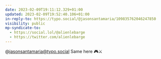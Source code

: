 ```yaml
---
date: 2023-02-09T19:11:12.329+01:00
updated: 2023-02-09T19:52:40.106+01:00
in-reply-to: https://typo.social/@jasonsantamaria/109835762046247850
visibility: public
mp-syndicate-to:
  - https://social.lol/@alienlebarge
  - https://twitter.com/alienlebarge
---
```

@jasonsantamaria@typo.social Same here 🎮⚔️
